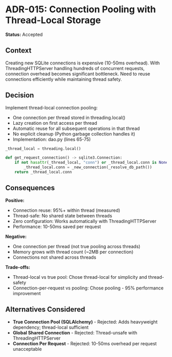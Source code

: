 # ADR-015: Connection Pooling with Thread-Local Storage
**Status:** Accepted  


## Context
Creating new SQLite connections is expensive (10-50ms overhead). With ThreadingHTTPServer handling hundreds of concurrent requests, connection overhead becomes significant bottleneck. Need to reuse connections efficiently while maintaining thread safety.

## Decision
Implement thread-local connection pooling:
- One connection per thread stored in threading.local()
- Lazy creation on first access per thread
- Automatic reuse for all subsequent operations in that thread
- No explicit cleanup (Python garbage collection handles it)
- Implementation: dao.py (lines 65-75)

```python
_thread_local = threading.local()

def get_request_connection() -> sqlite3.Connection:
    if not hasattr(_thread_local, "conn") or _thread_local.conn is None:
        _thread_local.conn = _new_connection(_resolve_db_path())
    return _thread_local.conn
```

## Consequences
**Positive:**
- Connection reuse: 95%+ within thread (measured)
- Thread-safe: No shared state between threads
- Zero configuration: Works automatically with ThreadingHTTPServer
- Performance: 10-50ms saved per request

**Negative:**
- One connection per thread (not true pooling across threads)
- Memory grows with thread count (~2MB per connection)
- Connections not shared across threads

**Trade-offs:**
- Thread-local vs true pool: Chose thread-local for simplicity and thread-safety
- Connection-per-request vs pooling: Chose pooling - 95% performance improvement

## Alternatives Considered
- **True Connection Pool (SQLAlchemy)** - Rejected: Adds heavyweight dependency; thread-local sufficient
- **Global Shared Connection** - Rejected: Thread-unsafe with ThreadingHTTPServer
- **Connection Per Request** - Rejected: 10-50ms overhead per request unacceptable
